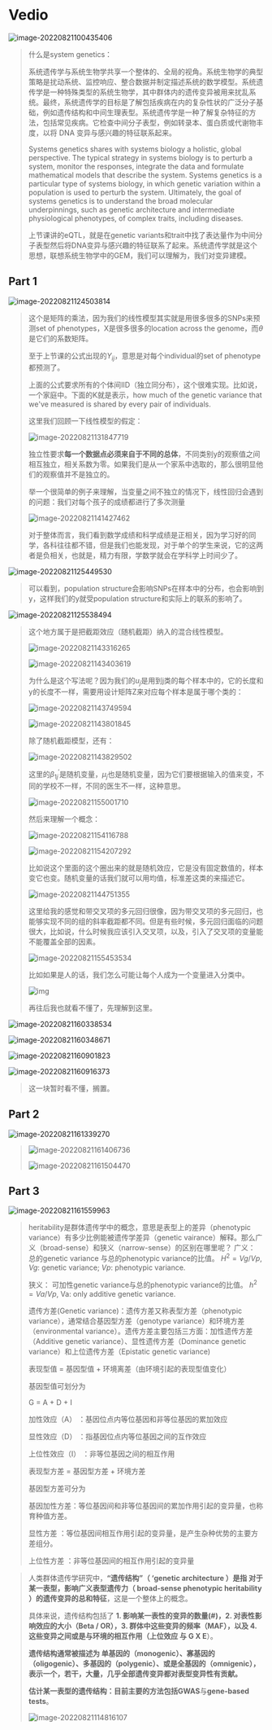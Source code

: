 # Vedio

![image-20220821100435406](Lecture%2014%20Electronic%20health%20records%20and%20patient%20data.assets/image-20220821100435406.png)

>什么是system genetics：
>
>系统遗传学与系统生物学共享一个整体的、全局的视角。系统生物学的典型策略是扰动系统、监控响应、整合数据并制定描述系统的数学模型。系统遗传学是一种特殊类型的系统生物学，其中群体内的遗传变异被用来扰乱系统。最终，系统遗传学的目标是了解包括疾病在内的复杂性状的广泛分子基础，例如遗传结构和中间生理表型。系统遗传学是一种了解复杂特征的方法，包括常见疾病。它检查中间分子表型，例如转录本、蛋白质或代谢物丰度，以将 DNA 变异与感兴趣的特征联系起来。
>
>Systems genetics shares with systems biology a holistic, global perspective. The typical strategy in systems biology is to perturb a system, monitor the responses, integrate the data and formulate mathematical models that describe the system. Systems genetics is a particular type of systems biology, in which genetic variation within a population is used to perturb the system. Ultimately, the goal of systems genetics is to understand the broad molecular underpinnings, such as genetic architecture and intermediate physiological phenotypes, of complex traits, including diseases.
>
>上节课讲的eQTL，就是在genetic variants和trait中找了表达量作为中间分子表型然后将DNA变异与感兴趣的特征联系了起来。系统遗传学就是这个思想，联想系统生物学中的GEM，我们可以理解为，我们对变异建模。

## Part 1

![image-20220821124503814](Lecture%2014%20Electronic%20health%20records%20and%20patient%20data.assets/image-20220821124503814.png)

>这个是矩阵的乘法，因为我们的线性模型其实就是用很多很多的SNPs来预测set of phenotypes，X是很多很多的location across the genome，而$\theta$是它们的系数矩阵。
>
>至于上节课的公式出现的$Y_{ij}$，意思是对每个individual的set of phenotype都预测了。
>
>上面的公式要求所有的个体间IID（独立同分布），这个很难实现。比如说，一个家庭中。下面的K就是表示，how much of the genetic variance that we've measured is shared by every pair of individuals.
>
>这里我们回顾一下线性模型的假定：
>
>![image-20220821131847719](Lecture%2014%20Electronic%20health%20records%20and%20patient%20data.assets/image-20220821131847719.png)
>
>独立性要求**每一个数据点必须来自于不同的总体**，不同类别y的观察值之间相互独立，相关系数为零。如果我们是从一个家系中选取的，那么很明显他们的观察值并不是独立的。
>
>举一个很简单的例子来理解，当变量之间不独立的情况下，线性回归会遇到的问题：我们对每个孩子的成绩都进行了多次测量
>
>![image-20220821141427462](Lecture%2014%20Electronic%20health%20records%20and%20patient%20data.assets/image-20220821141427462.png)
>
>对于整体而言，我们看到数学成绩和科学成绩是正相关，因为学习好的同学，各科往往都不错，但是我们也能发现，对于单个的学生来说，它的这两者是负相关，也就是，精力有限，学数学就会在学科学上时间少了。



![image-20220821125449530](Lecture%2014%20Electronic%20health%20records%20and%20patient%20data.assets/image-20220821125449530.png)

>可以看到，population structure会影响SNPs在样本中的分布，也会影响到y，这样我们的y就受population structure和实际上的联系的影响了。

![image-20220821125538494](Lecture%2014%20Electronic%20health%20records%20and%20patient%20data.assets/image-20220821125538494.png)

>这个地方属于是把截距效应（随机截距）纳入的混合线性模型。
>
>![image-20220821143316265](Lecture%2014%20Electronic%20health%20records%20and%20patient%20data.assets/image-20220821143316265.png)
>
>![image-20220821143403619](Lecture%2014%20Electronic%20health%20records%20and%20patient%20data.assets/image-20220821143403619.png)
>
>为什么是这个写法呢？因为我们的$u_j$是用到j类的每个样本中的，它的长度和y的长度不一样，需要用设计矩阵Z来对应每个样本是属于哪个类的：
>
>![image-20220821143749594](Lecture%2014%20Electronic%20health%20records%20and%20patient%20data.assets/image-20220821143749594.png)
>
>![image-20220821143801845](Lecture%2014%20Electronic%20health%20records%20and%20patient%20data.assets/image-20220821143801845.png)
>
>除了随机截距模型，还有：
>
>![image-20220821143829502](Lecture%2014%20Electronic%20health%20records%20and%20patient%20data.assets/image-20220821143829502.png)
>
>这里的$\beta_{1j}^{'}$是随机变量，$\mu_j$也是随机变量，因为它们要根据输入的值来变，不同的学校不一样，不同的医生不一样，这种意思。
>
>![image-20220821155001710](Lecture%2014%20Electronic%20health%20records%20and%20patient%20data.assets/image-20220821155001710.png)
>
>然后来理解一个概念：
>
>![image-20220821154116788](Lecture%2014%20Electronic%20health%20records%20and%20patient%20data.assets/image-20220821154116788.png)
>
>![image-20220821154207292](Lecture%2014%20Electronic%20health%20records%20and%20patient%20data.assets/image-20220821154207292.png)
>
>比如说这个里面的这个圈出来的就是随机效应，它是没有固定数值的，样本变它也变。随机变量的话我们就可以用均值，标准差这类的来描述它。
>
>![image-20220821144751355](Lecture%2014%20Electronic%20health%20records%20and%20patient%20data.assets/image-20220821144751355.png)
>
>这里给我的感觉和带交叉项的多元回归很像，因为带交叉项的多元回归，也能够实现不同的组的斜率截距都不同。但是有些时候，多元回归面临的问题很大，比如说，什么时候我应该引入交叉项，以及，引入了交叉项的变量能不能覆盖全部的因素。
>
>![image-20220821155453534](Lecture%2014%20Electronic%20health%20records%20and%20patient%20data.assets/image-20220821155453534.png)
>
>比如如果是人的话，我们怎么可能让每个人成为一个变量进入分类中。
>
>![img](Lecture%2014%20Electronic%20health%20records%20and%20patient%20data.assets/20160611122057362.jpeg)
>
>
>
>再往后我也就看不懂了，先理解到这里。

![image-20220821160338534](Lecture%2014%20Electronic%20health%20records%20and%20patient%20data.assets/image-20220821160338534.png)



![image-20220821160348671](Lecture%2014%20Electronic%20health%20records%20and%20patient%20data.assets/image-20220821160348671.png)

![image-20220821160901823](Lecture%2014%20Electronic%20health%20records%20and%20patient%20data.assets/image-20220821160901823.png)

![image-20220821160916373](Lecture%2014%20Electronic%20health%20records%20and%20patient%20data.assets/image-20220821160916373.png)

>这一块暂时看不懂，搁置。

## Part 2

![image-20220821161339270](Lecture%2014%20Electronic%20health%20records%20and%20patient%20data.assets/image-20220821161339270.png)

> ![image-20220821161406736](Lecture%2014%20Electronic%20health%20records%20and%20patient%20data.assets/image-20220821161406736.png)
>
> ![image-20220821161504470](Lecture%2014%20Electronic%20health%20records%20and%20patient%20data.assets/image-20220821161504470.png)

## Part 3

![image-20220821161559963](Lecture%2014%20Electronic%20health%20records%20and%20patient%20data.assets/image-20220821161559963.png)

>heritability是群体遗传学中的概念，意思是表型上的差异（phenotypic variance）有多少比例能被遗传学差异（genetic vairance）解释。那么广义（broad-sense）和狭义（narrow-sense）的区别在哪里呢？
>广义：
>总的genetic variance 与总的phenotypic variance的比值。
>$H^2 = Vg/Vp$,
>$Vg$: genetic variance; $Vp$: phenotypic variance.
>
>狭义：
>可加性genetic variance与总的phenotypic variance的比值。
>$h^2 = Va/Vp$,
>Va: only additive genetic variance.
>
>遗传方差(Genetic variance)：遗传方差又称表型方差（phenotypic variance），通常结合基因型方差（genotype variance）和环境方差（environmental variance）。遗传方差主要包括三方面：加性遗传方差（Additive genetic variance）、显性遗传方差（Dominance genetic variance）和上位遗传方差（Epistatic genetic variance)
>
>表现型值 = 基因型值 + 环境离差（由环境引起的表现型值变化）
>
>基因型值可划分为
>
>G = A + D + I
>
>加性效应（A） ：基因位点内等位基因和非等位基因的累加效应
>
>显性效应（D） ：指基因位点内等位基因之间的互作效应
>
>上位性效应（I） ：非等位基因之间的相互作用
>
>表现型方差 = 基因型方差 + 环境方差
>
>基因型方差可分为
>
>基因加性方差：等位基因间和非等位基因间的累加作用引起的变异量，也称育种值方差。
>
>显性方差 ：等位基因间相互作用引起的变异量，是产生杂种优势的主要方差组分。
>
>上位性方差 ：非等位基因间的相互作用引起的变异量















>人类群体遗传学研究中，**“遗传结构”（ ‘genetic architecture ）是指 对于某一表型，影响广义表型遗传力（ broad-sense phenotypic heritability ）的遗传变异的总和特征**，这是一个整体上的概念。
>
>具体来说，遗传结构包括了 **1. 影响某一表性的变异的数量(#)，2. 对表性影响效应的大小（Beta / OR），3. 群体中这些变异的频率（MAF），以及 4. 这些变异之间或是与环境的相互作用（上位效应 与 G X E**）。
>
>**遗传结构通常被描述为 单基因的（monogenic）、寡基因的（oligogenic）、多基因的（polygenic）、或是全基因的（omnigenic），表示一个，若干，大量，几乎全部遗传变异都对表型变异性有贡献。**
>
>**估计某一表型的遗传结构：**目前主要的方法包括**GWAS**与**gene-based tests**。
>
>![image-20220821114816107](Lecture%2014%20Electronic%20health%20records%20and%20patient%20data.assets/image-20220821114816107.png)



